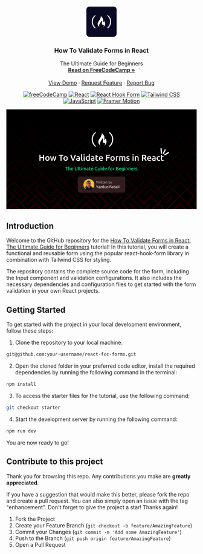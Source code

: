 <div id="top"></div>

<!-- PROJECT LOGO -->
<br />
<div align="center">
  <a href="https://www.freecodecamp.org/">
    <img src="./public/fcc.png" alt="Logo" width="80" height="80">
  </a>

<h3 align="center">How To Validate Forms in React</h3>

  <p align="center">
    The Ultimate Guide for Beginners
    <br />
    <a href="https://www.freecodecamp.org/news/how-to-validate-forms-in-react"><strong>Read on FreeCodeCamp »</strong></a>
    <br />
    <br />
    <a href="https://react-fcc-forms.vercel.app/">View Demo</a>
    ·
    <a href="https://github.com/Yazdun/react-fcc-forms/issues">Request Feature</a>
    ·
    <a href="https://github.com/Yazdun/react-fcc-forms/issues">Report Bug</a>
  </p>

[![freeCodeCamp](https://img.shields.io/badge/-freeCodeCamp-brightgreen?logo=freeCodeCamp)](https://www.freecodecamp.org/)
[![React](https://img.shields.io/badge/-React-blue?logo=React)](https://reactjs.org/)
[![React Hook Form](https://img.shields.io/badge/-React%20Hook%20Form-6E36F6?logo=React&logoColor=white&color=6E36F6)](https://react-hook-form.com/)
[![Tailwind CSS](https://img.shields.io/badge/-Tailwind%20CSS-06B6D4?logo=Tailwind%20CSS&logoColor=black&color=white)](https://tailwindcss.com/)
[![JavaScript](https://img.shields.io/badge/-JavaScript-FFA500?logo=JavaScript&logoColor=white&color=FFA500)](https://developer.mozilla.org/en-US/docs/Web/JavaScript)
[![Framer Motion](https://img.shields.io/badge/-Framer%20Motion-blue?logo=Framer)](https://www.framer.com/api/motion/)

</div>

![Thumbnail](./public/thumbnail.jpg)

## Introduction

Welcome to the GitHub repository for the
[How To Validate Forms in React: The Ultimate Guide for Beginners](https://www.freecodecamp.org/news/how-to-validate-forms-in-react)
tutorial! In this tutorial, you will create a functional and reusable form using
the popular react-hook-form library in combination with Tailwind CSS for
styling.

The repository contains the complete source code for the form, including the
Input component and validation configurations. It also includes the necessary
dependencies and configuration files to get started with the form validation in
your own React projects.

## Getting Started

To get started with the project in your local development environment, follow
these steps:

1. Clone the repository to your local machine.

```bash
git@github.com:your-username/react-fcc-forms.git
```

2. Open the cloned folder in your preferred code editor, install the required
   dependencies by running the following command in the terminal:

```bash
npm install
```

3. To access the starter files for the tutorial, use the following command:

```bash
git checkout starter
```

4. Start the development server by running the following command:

```bash
npm run dev
```

You are now ready to go!

## Contribute to this project

Thank you for browsing this repo. Any contributions you make are **greatly
appreciated**.

If you have a suggestion that would make this better, please fork the repo and
create a pull request. You can also simply open an issue with the tag
"enhancement". Don't forget to give the project a star! Thanks again!

1. Fork the Project
2. Create your Feature Branch (`git checkout -b feature/AmazingFeature`)
3. Commit your Changes (`git commit -m 'Add some AmazingFeature'`)
4. Push to the Branch (`git push origin feature/AmazingFeature`)
5. Open a Pull Request
